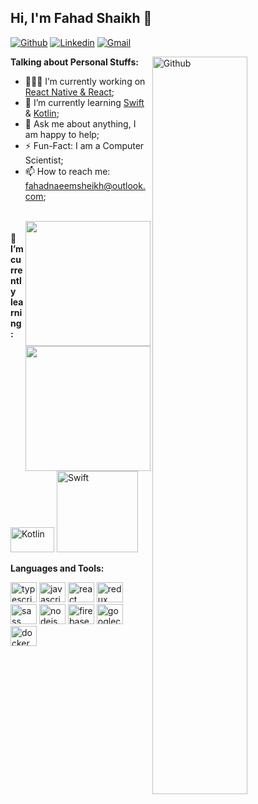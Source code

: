 ## Hi, I'm Fahad Shaikh 🚀

[![Github](https://img.shields.io/badge/-Github-000?style=flat&logo=Github&logoColor=white)](https://github.com/fahadshaikh99/)
[![Linkedin](https://img.shields.io/badge/-LinkedIn-blue?style=flat&logo=Linkedin&logoColor=white)](https://www.linkedin.com/in/fahadshaikh99/)
[![Gmail](https://img.shields.io/badge/-Gmail-c14438?style=flat&logo=Gmail&logoColor=white)](mailto:fahadnaeemsheikh@outlook.com)
<br />

  <img width="55%" align="right" alt="Github" src="https://raw.githubusercontent.com/onimur/.github/master/.resources/git-header.svg" />

**Talking about Personal Stuffs:**
- 👨🏽‍💻 I’m currently working on [React Native & React](https://github.com/facebook/react-native);
- 🌱 I’m currently learning [Swift](https://github.com/apple/swift) & [Kotlin](https://github.com/JetBrains/kotlin); 
- 💬 Ask me about anything, I am happy to help;
- ⚡️ Fun-Fact: I am a Computer Scientist;
- 📫 How to reach me: fahadnaeemsheikh@outlook.com;
<br />

<img height="200" align="right" src="https://cdn.jsdelivr.net/gh/devicons/devicon/icons/javascript/javascript-original.svg">
<img height="200" align="right"  src="https://cdn.jsdelivr.net/gh/devicons/devicon/icons/react/react-original-wordmark.svg">

#### 🌱 I’m currently learning:

<span>
  <img width="70px" height="40px" src="https://repository-images.githubusercontent.com/3432266/7e79bf80-7aa6-11eb-9cbd-d7bda7eaf1aa" alt="Kotlin"/>
  <img width="130px" height="130px" src="https://www.swift.org/assets/images/swift~dark.svg" alt="Swift"/>
</span>
<br />

**Languages and Tools:**  

<div align="left">
  <img src="https://cdn.jsdelivr.net/gh/devicons/devicon/icons/typescript/typescript-original.svg" height="32" width="42" alt="typescript logo"  />
  <img src="https://cdn.jsdelivr.net/gh/devicons/devicon/icons/javascript/javascript-original.svg" height="32" width="42" alt="javascript logo"  />
  <img src="https://cdn.jsdelivr.net/gh/devicons/devicon/icons/react/react-original-wordmark.svg" height="32" width="42" alt="react logo"  />
  <img src="https://cdn.jsdelivr.net/gh/devicons/devicon/icons/redux/redux-original.svg" height="32" width="42" alt="redux logo"  />
  <img src="https://cdn.jsdelivr.net/gh/devicons/devicon/icons/sass/sass-original.svg" height="32" width="42" alt="sass logo"  />
  <img src="https://cdn.jsdelivr.net/gh/devicons/devicon/icons/nodejs/nodejs-original.svg" height="32" width="42" alt="nodejs logo"  />
  <img src="https://cdn.jsdelivr.net/gh/devicons/devicon/icons/firebase/firebase-plain.svg" height="32" width="42" alt="firebase logo"  />
  <img src="https://cdn.jsdelivr.net/gh/devicons/devicon/icons/googlecloud/googlecloud-original.svg" height="32" width="42" alt="googlecloud logo"  />
  <img src="https://cdn.jsdelivr.net/gh/devicons/devicon/icons/docker/docker-original.svg" height="32" width="42" alt="docker logo"  />
</div>
